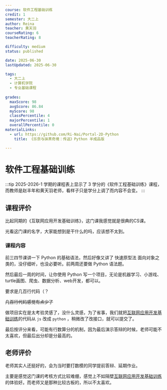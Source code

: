 ```yaml
---
course: 软件工程基础训练
credit: 1
semester: 大二上
author: Reina
teacher: 黄天羽
courseRating: 6
teacherRating: 8

difficulty: medium
status: published

date: 2025-06-30
lastUpdated: 2025-06-30

tags: 
  - 大二上
  - 计算机学院
  - 专业基础课程
  
grades:
  maxScore: 98
  avgScore: 86.84
  myScore: 98
  classPercentile: 4
  majorPercentile: 1
  overallPercentile: 0
materialLinks:
  - url: https://github.com/Ri-Nai/Portal-2D-Python
    title: 《乐奈与抹茶奇境：传送》Python 半成品版

---
```



# 软件工程基础训练

:::tip
2025-2026-1 学期的课程表上显示了 3 学分的《软件工程基础训练》课程，而教师是赵丰年和黄天羽老师，看样子只是学分上调了而内容不会变。
:::


## 课程评价

比起同期的《互联网应用开发基础训练》，这门课我感觉就是很典的CS课。

光看这门课的名字，大家能想到是干什么的吗，应该想不太到。

### 课程内容

前三四节课讲一下 Python 的基础语法，然后好像又讲了 快速原型法 面向对象之类的，没仔细听，也没必要听。前两周还要做 Python 语法题。

然后最后一周的时间，让你使用 Python 写一个项目，无论是机器学习、小游戏、turtle画图、爬虫、数据分析、web开发，都可以。

要求是几百行代码（？

~~几百行代码感觉有点少了~~

做项目实在是太考验灵感了，没什么灵感，为了省事，我们就把[互联网应用开发基础训练](../互联网应用开发基础训练/)的代码从 `js` 改成 `python` ，稍微改了改接口，就可以提交了。

最后按评分来看，可能有行数算分的机制，因为最后演示答辩的时候，老师可能不太喜欢，但最后出分却是分最高的。

## 老师评价

老师其实人还挺好的，会为当时要打数模的同学提前答辩、延期作业。

主要是感觉这门课的考核方式比较难绷，感觉上不如隔壁[互联网应用开发基础训练](../互联网应用开发基础训练/)的体验好。而老师又是那种比较古板的，所以不太喜欢。
